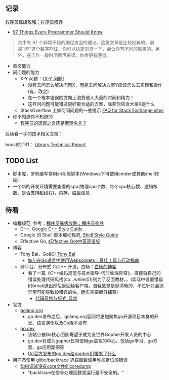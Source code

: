 ## 记录

[程序员练级攻略：程序员修养](https://time.geekbang.org/column/article/8700)

* [97 Things Every Programmer Should Know](https://97-things-every-x-should-know.gitbooks.io/97-things-every-programmer-should-know/content/en/index.html)

>其中有 97 个非常不错的编程方面的建议。这篇文章是比较经典的，别被“97”这个数字吓住，你可以快速浏览一下，会让你有不同的感觉的。另外，在工作一段时间后再来读，你会更有感觉。

* 英文能力
* 问问题的能力
    - X-Y 问题：《[X-Y 问题](https://coolshell.cn/articles/10804.html)》
        + 没有去问怎么解决问题X，而是去问解决方案Y应该怎么去实现和操作(有，改之)
        + 在一个根本错误的方向上浪费他人大量的时间和精力！
        + 这样问问题可能错过更好更合适的方案，除非你告诉大家X是什么
    - StackOverflow 上如何问问题的一些提示 [FAQ for Stack Exchange sites](https://meta.stackexchange.com/questions/7931/faq-for-stack-exchange-sites)
* 你不知道你不知道的
    - [程序员的谎谬之言还是至理名言？](https://coolshell.cn/articles/4235.html)


后续看一手的技术相关文档：

boost的TR1：
[Library Technical Report](http://open-std.org/jtc1/sc22/wg21/docs/library_technical_report.html)

## TODO List

* 脚本库，罗列编写常用sh功能脚本(Windows下可使用cmder或其他shell终端)
* 一个新的开发环境需要查看的cpu(物理cpu个数、每个cpu核心数、逻辑核数、是否支持超线程)，内存，磁盘信息

## 待看

* 编程规范, 参考：[程序员练级攻略：程序员修养](https://time.geekbang.org/column/article/8700)
    - C++, [Google C++ Style Guide](https://google.github.io/styleguide/cppguide.html)
    - Google 的 Shell 脚本编程规范, [Shell Style Guide](https://google.github.io/styleguide/shell.xml)
    - Effective Go, [《Effective Go》中英双语版](https://bingohuang.gitbooks.io/effective-go-zh-en/content/)
* 博客
    - Tony Bai，Go&C: [Tony Bai](https://tonybai.com/articles/)
        + [如何在Go语言中使用Websockets：最佳工具与行动指南](https://tonybai.com/2019/09/28/how-to-build-websockets-in-go/)
    - 跨平台、分布式 C/C++ 开发，白杨：[白杨的博客](http://baiy.cn/)
        + 看了一篇《C++编码规范与技术指导-何时处理异常》，直接将自己的错误处理代码风格(do...while(0))列为了反面教材，，(实际中设置错误码break退出然后返回给客户端，自我感觉是挺清晰的，不过针对会抛异常可能导致段错误的块，确实需要额外捕获)
            * [代码风格与版式_异常](http://www.baiy.cn/doc/cpp/index.htm#%E4%BB%A3%E7%A0%81%E9%A3%8E%E6%A0%BC%E4%B8%8E%E7%89%88%E5%BC%8F_%E5%BC%82%E5%B8%B8)
* 官方
    - [golang.org](https://golang.org/)
        + go.dev发布之后，golang.org官网将更加聚焦go开源项目本身的开发、语言演化以及Go版本发布
    - [go.dev](https://go.dev/)
        + 该站点被Go核心团队寄望于成为全世界Gopher开发人员的中心
        + go.dev将成为gopher日常使用go语言的中心，包括go学习、go方案、go应用案例等
        + [Go官方发布的go.dev给gopher们带来了什么](https://tonybai.com/2019/11/14/what-the-godev-website-bring-to-gophers/)
* [用户态使用 glibc/backtrace 追踪函数调用堆栈定位段错误](https://blog.csdn.net/gatieme/article/details/84189280)
    - [如何调试没有core文件的coredump](https://zhuanlan.zhihu.com/p/56751496)
        + "backtrace在信号处理函数里运行是不安全的。"
